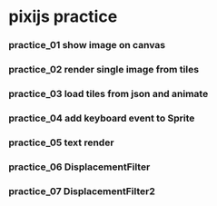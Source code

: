 # pixijs practice

### practice_01 show image on canvas
### practice_02 render single image from tiles
### practice_03 load tiles from json and animate
### practice_04 add keyboard event to Sprite
### practice_05 text render
### practice_06 DisplacementFilter
### practice_07 DisplacementFilter2